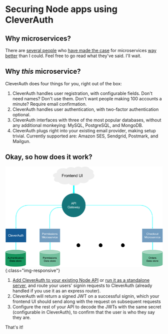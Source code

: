 # Securing Node apps using CleverAuth

## Why microservices?

There are [several people](https://www.oreilly.com/ideas/4-reasons-why-microservices-resonate) who [have made the case](https://blog.heroku.com/why_microservices_matter) for microservices [way better](https://gustafnk.github.io/microservice-websites/#why-microservices) than I could. Feel free to go read what they've said. I'll wait.

## Why _this_ microservice?

CleverAuth does four things for you, right out of the box:

1. CleverAuth handles user registration, with configurable fields. Don't need names? Don't use them. Don't want people making 100 accounts a minute? Require email confirmation.
2. CleverAuth handles user authentication, with two-factor authentication optional.
3. CleverAuth interfaces with three of the most popular databases, without any additional monkeying: MySQL, PostgreSQL, and MongoDB.
4. CleverAuth plugs right into your existing email provider, making setup trivial. Currently supported are: Amazon SES, Sendgrid, Postmark, and Mailgun.

## Okay, so how does it work?

![CleverAuth Flowchart](/resources/flowchart.png){:class="img-responsive"}

1. [Add CleverAuth to your existing Node API](https://github.com/clevertech/authentication-service/tree/master#usage-as-an-express-router) or [run it as a standalone server](https://github.com/clevertech/authentication-service/tree/master#running-as-a-command-line-application), and route your users' signin requests to CleverAuth (already handled if you use it as an express router).
2. CleverAuth will return a signed JWT on a successful signin, which your frontend UI should send along with the request on subsequent requests
3. Configure the rest of your API to decode the JWTs with the same secret (configurable in CleverAuth), to confirm that the user is who they say they are.

That's it!
